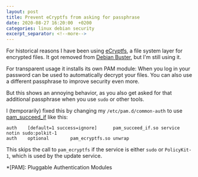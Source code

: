```yaml
---
layout: post
title: Prevent eCryptfs from asking for passphrase
date: 2020-08-27 16:20:00  +0200
categories: linux debian security
excerpt_separator: <!--more-->
---
```


For historical reasons I have been using [eCryptfs](https://www.ecryptfs.org/), a file system layer for encrypted files.
It got removed from [Debian Buster](https://bugs.debian.org/cgi-bin/bugreport.cgi?bug=928956), but I'm still using it.

For transparent usage it installs its own PAM module:
When you log in your password can be used to automatically decrypt your files.
You can also use a different passphrase to improve security even more.

But this shows an annoying behavior, as you also get asked for that additional passphrase when you use `sudo` or other tools.

I (temporarily) fixed this by changing my `/etc/pam.d/common-auth` to use [pam_succeed_if](https://linux.die.net/man/8/pam_succeed_if) like this:

```
auth    [default=1 success=ignore]      pam_succeed_if.so service notin sudo:polkit-1
auth    optional        pam_ecryptfs.so unwrap
```

This skips the call to `pam_ecryptfs` if the service is either `sudo` or `PolicyKit-1`, which is used by the update service.

*[PAM]: Pluggable Authentication Modules
